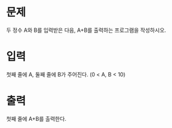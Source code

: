 # 문제
두 정수 A와 B를 입력받은 다음, A+B를 출력하는 프로그램을 작성하시오.

# 입력
첫째 줄에 A, 둘째 줄에 B가 주어진다. (0 < A, B < 10)

# 출력
첫째 줄에 A+B를 출력한다.
